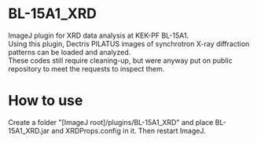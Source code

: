 # BL-15A1_XRD
ImageJ plugin for XRD data analysis at KEK-PF BL-15A1.  
Using this plugin, Dectris PILATUS images of synchrotron X-ray diffraction patterns can be loaded and analyzed.  
These codes still require cleaning-up, but were anyway put on public repository to meet the requests to inspect them. 

# How to use
Create a folder "[ImageJ root]/plugins/BL-15A1_XRD" and place BL-15A1_XRD.jar and XRDProps.config in it. Then restart ImageJ.